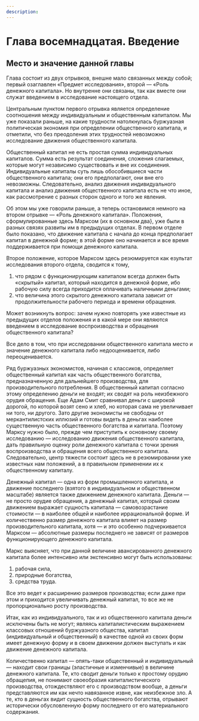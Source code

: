 ```yaml
---
description:
---
```


# Глава восемнадцатая. Введение

## Место и значение данной главы

Глава состоит из двух отрывков, внешне мало связанных между собой; первый озаглавлен «Предмет исследования», второй — «Роль денежного капитала». Но внутренне они связаны, так как вместе они служат введением в исследование настоящего отдела.

Центральным пунктом первого отрывка является определение соотношения между индивидуальным и общественным капиталом. Мы уже показали раньше, на какие трудности натолкнулась буржуазная политическая экономия при определении общественного капитала, и отметили, что без преодоления этих трудностей невозможно исследование движения общественного капитала.

Общественный капитал не есть простая сумма индивидуальных капиталов. Сумма есть результат соединения, сложения слагаемых, которые могут независимо существовать и вне их соединения. Индивидуальные капиталы суть лишь обособившиеся части общественного капитала; они его предполагают, они вне его невозможны. Следовательно, анализ движения индивидуального капитала и анализ движения общественного капитала есть не что иное, как рассмотрение с разных сторон одного и того же явления.

Об этом мы уже говорили раньше, а теперь остановимся немного на втором отрывке — «Роль денежного капитала». Положения, сформулированные здесь Марксом (их в основном два}, уже были в разных связях развиты им в предыдущих отделах. В первом отделе было показано, что движение капитала с начала до конца предполагает капитал в денежной форме; в этой форме оно начинается и все время поддерживается при помощи денежного капитала.

Второе положение, которое Марксом здесь резюмируется как езультат исследования второго отдела, сводится к тому,

1. что рядом с функционирующим капиталом всегда должен быть «скрытый» капитал, который находится в денежной форме, ибо рабочую силу всегда приходится оплачивать наличными деньгами;
2. что величина этого скрытого денежного капитала зависит от продолжительности рабочего периода и времени обращения.

Может возникнуть вопрос: зачем нужно повторять уже известные из предыдущих отделов положения и в какой мере они являются введением в исследование воспроизводства и обращения общественного капитала?

Все дело в том, что при исследовании общественного капитала место и значение денежного капитала либо недооценивается, либо переоценивается.

Ряд буржуазных экономистов, начиная с классиков, определяет общественный капитал как часть общественного богатства, предназначенную для дальнейшего производства, для производительного потребления. В общественный капитал согласно этому определению деньги не входят; их сводят на роль неизбежного орудия обращения. Еще Адам Смит сравнивал деньги с широкой дорогой, по которой возят сено и хлеб, но которая сама не увеличивает ни того, ни другого. Зато другие экономисты не свободны от меркантилистских иллюзий и готовы видеть в деньгах наиболее существенную часть общественного богатства и капитала. Поэтому Марксу нужно было, прежде чем приступить к основному своему исследованию — исследованию движения общественного капитала, дать правильную оценку роли денежного капитала с точки зрения воспроизводства и обращения всего общественного капитала. Следовательно, центр тяжести состоит здесь не в резюмировании уже известных нам положений, а в правильном применении их к общественному капиталу.

Денежный капитал — одна из форм промышленного капитала, и движение последнего (взятого в индивидуальном и общественном масштабе) является также движением денежного капитала. Деньги — не просто орудие обращения, а денежный капитал, который своим движением выражает сущность капитала — самовозрастание стоимости — в наиболее общей и наиболее иррациональной форме. И количественно размер денежного капитала влияет на размер производительного капитала, хотя — и это особенно подчеркивается Марксом — абсолютные размеры последнего не зависят от размеров функционирующего денежного капитала.

Маркс выясняет, что при данной величине авансированного денежного капитала более интенсивно или экстенсивно могут быть использованы:

1. рабочая сила,
2. природные богатства,
3. средства труда.

Все это ведет к расширению размеров производства; если даже при этом и приходится увеличивать денежный капитал, то все же не пропорционально росту производства.

Итак, как из индивидуального, так и из общественного капитала деньги исключены быть не могут; являясь капиталистическим выражением классовых отношений буржуазного общества, капитал (индивидуальный и общественный) в качестве одной из своих форм имеет денежную форму и в своем движении должен выступать и как движение денежного капитала.

Количественно капитал — опять-таки общественный и индивидуальный — находит свои границы (эластичные и изменчивые) в величине денежного капитала. Те, кто сводит деньги только к простому орудию обращепия, не понимают своеобразия капиталистического производства, отождествляют его с производством вообще, а деньги представляются им как нечто навязанное извне, как неизбежное зло. А те, кто в деньгах видит сущность общественного богатства, отрывают исторически обусловленную форму последнего от его материального содержания.
